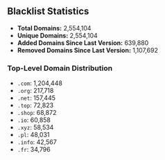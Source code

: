 ## Blacklist Statistics

- **Total Domains:** 2,554,104
- **Unique Domains:** 2,554,104
- **Added Domains Since Last Version:** 639,880
- **Removed Domains Since Last Version:** 1,107,692

### Top-Level Domain Distribution

-  `.com`: 1,204,448
-  `.org`: 217,718
-  `.net`: 157,445
-  `.top`: 72,823
-  `.shop`: 68,872
-  `.io`: 60,858
-  `.xyz`: 58,534
-  `.pl`: 48,031
-  `.info`: 42,567
-  `.fr`: 34,796
